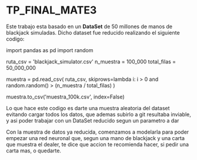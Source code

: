 # TP_FINAL_MATE3

Este trabajo esta basado en un **DataSet** de 50 millones de manos de blackjack simuladas. Dicho dataset fue reducido realizando el siguiente codigo:

import pandas as pd
import random

ruta_csv = 'blackjack_simulator.csv'
n_muestra = 100_000
total_filas = 50_000_000  

muestra = pd.read_csv(
    ruta_csv,
    skiprows=lambda i: i > 0 and random.random() > (n_muestra / total_filas) 
)

muestra.to_csv('muestra_100k.csv', index=False)

Lo que hace este codigo es darte una muestra aleatoria del dataset evitando cargar todos los datos, que ademas subirlo a git resultaba inviable, y asi poder trabajar con un DataSet reducido segun un parametro a dar

Con la muestra de datos ya reducida, comenzamos a modelarla para poder empezar una red neuronal que, segun una mano de blackjack y una carta que muestra el dealer, te dice que accion te recomienda hacer, si pedir una carta mas, o quedarte.
